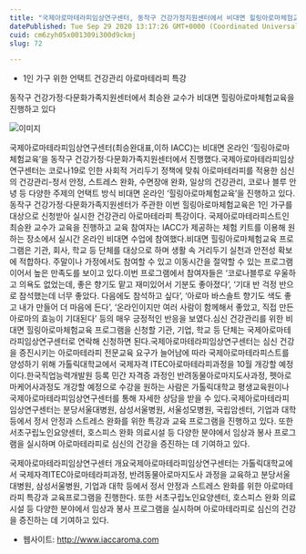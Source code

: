 ```yaml
---
title: "국제아로마테라피임상연구센터, 동작구 건강가정지원센터에서 비대면 힐링아로마체험교육 진행"
datePublished: Tue Sep 29 2020 13:17:26 GMT+0000 (Coordinated Universal Time)
cuid: cm6zyh05x001309i300d9ckmj
slug: 72

---
```



- 1인 가구 위한 언택트 건강관리 아로마테라피 특강

동작구 건강가정·다문화가족지원센터에서 최승완 교수가 비대면 힐링아로마체험교육을 진행하고 있다

![이미지](https://cdn.hashnode.com/res/hashnode/image/upload/v1739246518781/4177ce52-4cb2-467c-a8f7-d0e557a90603.jpeg)

국제아로마테라피임상연구센터(최승완대표,이하 IACC)는 비대면 온라인 ‘힐링아로마체험교육’을 동작구 건강가정·다문화가족지원센터에서 진행했다.국제아로마테라피임상연구센터는 코로나19로 인한 사회적 거리두기 정책에 맞춰 아로마테라피를 적용한 심신의 건강관리-정서 안정, 스트레스 완화, 수면장애 완화, 일상의 건강관리, 코로나 블루 안녕 등 다양한 주제의 언택트 방식 비대면 온라인 ‘힐링아로마체험교육’을 진행하고 있다.동작구 건강가정·다문화가족지원센터가 주관한 이번 힐링아로마체험교육은 1인 가구를 대상으로 신청받아 실시한 건강관리 아로마테라피 특강이다. 국제아로마테라피스트인 최승완 교수가 교육을 진행하고 교육 참여자는 IACC가 제공하는 체험 키트를 이용해 원하는 장소에서 실시간 온라인 비대면 수업에 참여했다.비대면 힐링아로마체험교육 프로그램은 기관, 회사, 학교 등 단체를 대상으로 하며 생활 속 거리두기 실천과 안전성 확보에 적합하다. 주말이나 가정에서도 참여할 수 있고 이동시간을 절약할 수 있는 프로그램이어서 높은 만족도를 보이고 있다.이번 프로그램에서 참여자들은 ‘코로나블루로 우울하고 의욕도 없었는데, 좋은 향기도 맡고 재미있어서 기분도 좋아졌다’, ‘기대 반 걱정 반으로 참석했는데 너무 좋았다. 다음에도 참석하고 싶다’, ‘아로마 바스솔트 향기도 색도 좋고 내가 만들어 더 마음에 든다’, ‘온라인이지만 여러 사람이 함께해서 좋았고, 직접 만든 아로마의 효능이 기대된다’ 등의 매우 긍정적인 반응을 보였다.심신 건강관리를 위한 비대면 힐링아로마체험교육 프로그램을 신청할 기관, 기업, 학교 등 단체는 국제아로마테라피임상연구센터로 연락해 신청하면 된다.국제아로마테라피임상연구센터는 심신 건강을 증진시키는 아로마테라피 전문교육 요구가 늘어남에 따라 국제아로마테라피스트를 양성하기 위해 가톨릭대학교에서 국제자격 ITEC아로마테라피과정을 10월 개강할 예정이다.한국직업능력개발원 등록 민간 자격증 과정인 반려동물아로마지도사과정, 펫아로마케어사과정도 개강할 예정으로 수강을 원하는 사람은 가톨릭대학교 평생교육원이나 국제아로마테라피임상연구센터를 통해 자세한 상담을 받을 수 있다.국제아로마테라피임상연구센터는 분당서울대병원, 삼성서울병원, 서울성모병원, 국립암센터, 기업과 대학 등에서 정서 안정과 스트레스 완화를 위한 특강과 교육 프로그램을 진행하고 있다. 또한 서초구립노인요양센터, 호스피스 완화 의료시설 등 다양한 분야에서 임상과 봉사 프로그램을 실시하며 아로마테라피로 심신의 건강을 증진하는 데 기여하고 있다.

국제아로마테라피임상연구센터 개요국제아로마테라피임상연구센터는 가톨릭대학교에서 국제자격ITEC아로마테라피과정, 반려동물아로마지도사 과정을 교육하고 분당서울대병원, 삼성서울병원, 기업과 대학 등에서 정서 안정과 스트레스 완화를 위한 아로마테라피 특강과 교육프로그램을 진행한다. 또한 서초구립노인요양센터, 호스피스 완화 의료시설 등 다양한 분야에서 임상과 봉사 프로그램을 실시하며 아로마테라피로 심신의 건강을 증진하는 데 기여하고 있다.

- 웹사이트: http://www.iaccaroma.com